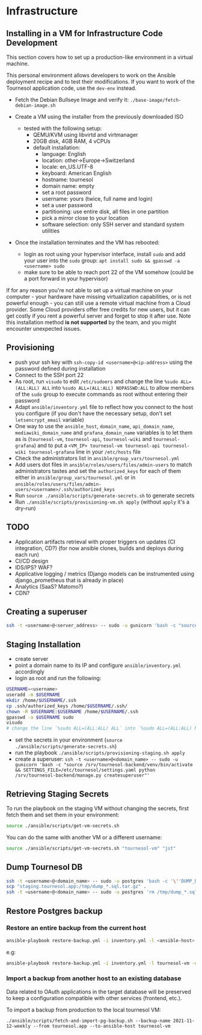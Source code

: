 
# Infrastructure

## Installing in a VM for Infrastructure Code Development

This section covers how to set up a production-like environment in a virtual machine.

This personal environment allows developers to work on the Ansible deployment recipe and to test their modifications. If you want to work of the Tournesol application code, use the `dev-env` instead.


- Fetch the Debian Bullseye Image and verify it: `./base-image/fetch-debian-image.sh`

- Create a VM using the installer from the previously downloaded ISO

  - tested with the following setup:
    - QEMU/KVM using libvirtd and virtmanager
    - 20GB disk, 4GB RAM, 4 vCPUs
    - default installation:
      - language: English
      - location: other->Europe->Switzerland
      - locale: en_US.UTF-8
      - keyboard: American English
      - hostname: tournesol
      - domain name: empty
      - set a root password
      - username: yours (twice, full name and login)
      - set a user password
      - partitioning: use entire disk, all files in one partition
      - pick a mirror close to your location
      - software selection: only SSH server and standard system utilities

- Once the installation terminates and the VM has rebooted:
  - login as root using your hypervisor interface, install `sudo` and add your user into the `sudo` group: `apt install sudo && gpasswd -a <username> sudo`
  - make sure to be able to reach port 22 of the VM somehow (could be a port forward in your hypervisor)
  
If for any reason you're not able to set up a virtual machine on your computer - your hardware have missing virtualization capabilities, or is not powerful enough - you can still use a remote virtual machine from a Cloud provider. Some Cloud providers offer free credits for new users, but it can get costly if you rent a powerful server and forget to stop it after use. Note this installation method **is not supported** by the team, and you might encounter unexpected issues. 


## Provisioning

- push your ssh key with `ssh-copy-id <username>@<ip-address>` using the password defined during installation
- Connect to the SSH port 22
- As root, run `visudo` to edit `/etc/sudoers` and change the line `%sudo ALL=(ALL:ALL) ALL` into `%sudo ALL=(ALL:ALL) NOPASSWD:ALL` to allow members of the `sudo` group to execute commands as root without entering their password
- Adapt `ansible/inventory.yml` file to reflect how you connect to the host you configure (if you don't have the necessary setup, don't set `letsencrypt_email` variable)
- One way to use the `ansible_host`, `domain_name`, `api_domain_name`, `mediawiki_domain_name` and `grafana_domain_name` variables is to let them as is (`tournesol-vm`, `tournesol-api`, `tournesol-wiki` and `tournesol-grafana`) and to put a `<VM_IP> tournesol-vm tournesol-api tournesol-wiki tournesol-grafana` line in your `/etc/hosts` file
- Check the administrators list in `ansible/group_vars/tournesol.yml`
- Add users dot files in `ansible/roles/users/files/admin-users` to match administrators tastes and set the `authorized_keys` for each of them either in `ansible/group_vars/tournesol.yml` or in `ansible/roles/users/files/admin-users/<username>/.ssh/authorized_keys`
- Run `source ./ansible/scripts/generate-secrets.sh` to generate secrets
- Run `./ansible/scripts/provisioning-vm.sh apply` (without `apply` it's a dry-run)

## TODO

- Application artifacts retrieval with proper triggers on updates (CI integration, CD?) (for now ansible clones, builds and deploys during each run)
- CI/CD design
- IDS/IPS? WAF?
- Applicative logging / metrics (Django models can be instrumented using django_prometheus that is already in place)
- Analytics (SaaS? Matomo?)
- CDN?

## Creating a superuser

```bash
ssh -t <username>@<server_address> -- sudo -u gunicorn 'bash -c "source /srv/tournesol-backend/venv/bin/activate && SETTINGS_FILE=/etc/tournesol/settings.yaml python /srv/tournesol-backend/manage.py createsuperuser"'
```

## Staging Installation

- create server
- point a domain name to its IP and configure `ansible/inventory.yml` accordingly
- login as root and run the following:

```bash
USERNAME=<username>
useradd -m $USERNAME
mkdir /home/$USERNAME/.ssh
cp .ssh/authorized_keys /home/$USERNAME/.ssh/
chown -R $USERNAME:$USERNAME /home/$USERNAME/.ssh
gpasswd -a $USERNAME sudo
visudo
# change the line `%sudo ALL=(ALL:ALL) ALL` into `%sudo ALL=(ALL:ALL) NOPASSWD:ALL`
```

- set the secrets in your environment (`source ./ansible/scripts/generate-secrets.sh`)
- run the playbook `./ansible/scripts/provisioning-staging.sh apply`
- create a superuser: `ssh -t <username>@<domain_name> -- sudo -u gunicorn 'bash -c "source /srv/tournesol-backend/venv/bin/activate && SETTINGS_FILE=/etc/tournesol/settings.yaml python /srv/tournesol-backend/manage.py createsuperuser"'`

## Retrieving Staging Secrets

To run the playbook on the staging VM without changing the secrets, first fetch them and set them in your environment:

```bash
source ./ansible/scripts/get-vm-secrets.sh
```

You can do the same with another VM or a different username:

```bash
source ./ansible/scripts/get-vm-secrets.sh "tournesol-vm" "jst"
```

## Dump Tournesol DB

```bash
ssh -t <username>@<domain_name> -- sudo -u postgres 'bash -c '\''DUMP_DATE=$(date +%Y-%m-%d) && pg_dump -d tournesol -T auth_group -T django_content_type -T auth_permission -T auth_group_permissions -T django_admin_log -T django_migrations -T django_session -T oauth2_provider_application -T oauth2_provider_grant -T oauth2_provider_idtoken -T oauth2_provider_accesstoken -T oauth2_provider_refreshtoken --data-only --inserts > /tmp/dump_$DUMP_DATE.sql && tar cvzf /tmp/dump_$DUMP_DATE.sql.tar.gz -C /tmp dump_$DUMP_DATE.sql && rm /tmp/dump_$DUMP_DATE.sql'\'''
scp "staging.tournesol.app:/tmp/dump_*.sql.tar.gz" .
ssh -t <username>@<domain_name> -- sudo -u postgres 'rm /tmp/dump_*.sql.tar.gz'
```

## Restore Postgres backup

### Restore an entire backup from the current host

```bash
ansible-playbook restore-backup.yml -i inventory.yml -l <ansible-host> -e restore_backup_name=<pg_backup_name>
```
e.g:
```bash
ansible-playbook restore-backup.yml -i inventory.yml -l tournesol-vm -e restore_backup_name=2021-11-12-weekly
```

### Import a backup from another host to an existing database

Data related to OAuth applications in the target database will be preserved to keep a configuration compatible with other services (frontend, etc.).

To import a backup from production to the local tournesol VM:
```
./ansible/scripts/fetch-and-import-pg-backup.sh --backup-name 2021-11-12-weekly --from tournesol.app --to-ansible-host tournesol-vm
```
